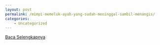 ```yaml
---
layout: post
permalink: /mimpi-memeluk-ayah-yang-sudah-meninggal-sambil-menangis/
categories:
    - Uncategorized
---
```


[Baca Selengkapnya](/07)